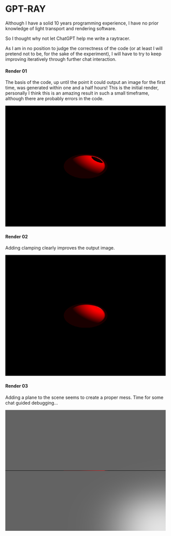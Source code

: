 # GPT-RAY

Although I have a solid 10 years programming experience, I have no prior knowledge of light transport and rendering software. 

So I thought why not let ChatGPT help me write a raytracer.

As I am in no position to judge the correctness of the code (or at least I will pretend not to be, for the sake of the experiment), I will have to try to keep improving iteratively through further chat interaction.

#### Render 01

The basis of the code, up until the point it could output an image for the first time, was generated within one and a half hours!
This is the initial render, personally I think this is an amazing result in such a small timeframe, although there are probably errors in the code.

![Render 01](renders/01.png)

#### Render 02

Adding clamping clearly improves the output image.

![Render 02](renders/02.png)

#### Render 03

Adding a plane to the scene seems to create a proper mess. Time for some chat guided debugging...

![Render 03](renders/03.png)